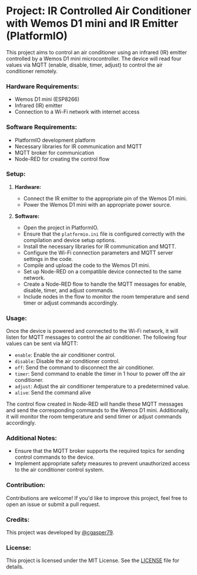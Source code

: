 # Project: IR Controlled Air Conditioner with Wemos D1 mini and IR Emitter (PlatformIO)

This project aims to control an air conditioner using an infrared (IR) emitter controlled by a Wemos D1 mini microcontroller. The device will read four values via MQTT (enable, disable, timer, adjust) to control the air conditioner remotely.

### Hardware Requirements:

- Wemos D1 mini (ESP8266)
- Infrared (IR) emitter
- Connection to a Wi-Fi network with internet access

### Software Requirements:

- PlatformIO development platform
- Necessary libraries for IR communication and MQTT
- MQTT broker for communication
- Node-RED for creating the control flow

### Setup:

1. **Hardware:**
   - Connect the IR emitter to the appropriate pin of the Wemos D1 mini.
   - Power the Wemos D1 mini with an appropriate power source.

2. **Software:**
   - Open the project in PlatformIO.
   - Ensure that the `platformio.ini` file is configured correctly with the compilation and device setup options.
   - Install the necessary libraries for IR communication and MQTT.
   - Configure the Wi-Fi connection parameters and MQTT server settings in the code.
   - Compile and upload the code to the Wemos D1 mini.
   - Set up Node-RED on a compatible device connected to the same network.
   - Create a Node-RED flow to handle the MQTT messages for enable, disable, timer, and adjust commands.
   - Include nodes in the flow to monitor the room temperature and send timer or adjust commands accordingly.

### Usage:

Once the device is powered and connected to the Wi-Fi network, it will listen for MQTT messages to control the air conditioner. The following four values can be sent via MQTT:
- `enable`: Enable the air conditioner control.
- `disable`: Disable the air conditioner control.
- `off`: Send the command to disconnect the air conditioner.
- `timer`: Send command to enable the timer in 1 hour to power off the air conditioner.
- `adjust`: Adjust the air conditioner temperature to a predetermined value.
- `alive`: Send the command alive

The control flow created in Node-RED will handle these MQTT messages and send the corresponding commands to the Wemos D1 mini. Additionally, it will monitor the room temperature and send timer or adjust commands accordingly.

### Additional Notes:

- Ensure that the MQTT broker supports the required topics for sending control commands to the device.
- Implement appropriate safety measures to prevent unauthorized access to the air conditioner control system.

### Contribution:

Contributions are welcome! If you'd like to improve this project, feel free to open an issue or submit a pull request.

### Credits:

This project was developed by [@cgasper79](https://github.com/cgasper79).

### License:

This project is licensed under the MIT License. See the [LICENSE](LICENSE) file for details.
